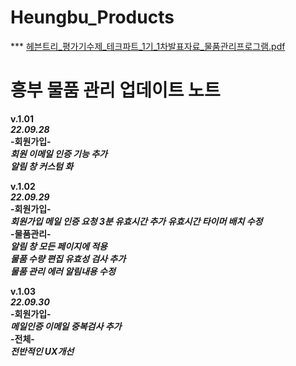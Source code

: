 # Heungbu_Products
*** [헤븐트리_평가기수제_테크파트_1기_1차발표자료_물품관리프로그램.pdf](https://github.com/baedormann/Heungbu_Products/files/10150427/_._._1._1._.pdf)

# 흥부 물품 관리 업데이트 노트  
**v.1.01**  
***22.09.28***  
**-회원가입-**  
***회원 이메일 인증 기능 추가***  
***알림 창 커스텀 화***  
  
**v.1.02**  
***22.09.29***  
**-회원가입-**  
***회원가입 메일 인증 요청 3분 유효시간 추가*** 
***유효시간 타이머 배치 수정***  
**-물품관리-**  
***알림 창 모든 페이지에 적용***  
***물품 수량 편집 유효성 검사 추가***  
***물품 관리 에러 알림내용 수정***  
  
**v.1.03**  
***22.09.30***  
**-회원가입-**  
***메일인증 이메일 중복검사 추가***  
**-전체-**  
***전반적인 UX개선***  


